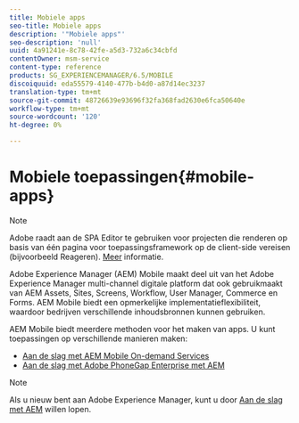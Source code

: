```yaml
---
title: Mobiele apps
seo-title: Mobiele apps
description: '"Mobiele apps"'
seo-description: 'null'
uuid: 4a91241e-8c78-42fe-a5d3-732a6c34cbfd
contentOwner: msm-service
content-type: reference
products: SG_EXPERIENCEMANAGER/6.5/MOBILE
discoiquuid: eda55579-4140-477b-b4d0-a87d14ec3237
translation-type: tm+mt
source-git-commit: 48726639e93696f32fa368fad2630e6fca50640e
workflow-type: tm+mt
source-wordcount: '120'
ht-degree: 0%

---
```



# Mobiele toepassingen{#mobile-apps}

>[!NOTE]
>
>Adobe raadt aan de SPA Editor te gebruiken voor projecten die renderen op basis van één pagina voor toepassingsframework op de client-side vereisen (bijvoorbeeld Reageren). [Meer](/help/sites-developing/spa-overview.md) informatie.

Adobe Experience Manager (AEM) Mobile maakt deel uit van het Adobe Experience Manager multi-channel digitale platform dat ook gebruikmaakt van AEM Assets, Sites, Screens, Workflow, User Manager, Commerce en Forms. AEM Mobile biedt een opmerkelijke implementatieflexibiliteit, waardoor bedrijven verschillende inhoudsbronnen kunnen gebruiken.

AEM Mobile biedt meerdere methoden voor het maken van apps. U kunt toepassingen op verschillende manieren maken:

* [Aan de slag met AEM Mobile On-demand Services](/help/mobile/mobile-apps-ondemand.md)
* [Aan de slag met Adobe PhoneGap Enterprise met AEM](/help/mobile/phonegap.md)

>[!NOTE]
>
>Als u nieuw bent aan Adobe Experience Manager, kunt u door [Aan de slag met AEM](/help/sites-deploying/deploy.md) willen lopen.
